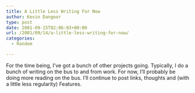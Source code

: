 ```yaml
---
title: A Little Less Writing For Now
author: Kevin Dangoor
type: post
date: 2001-09-15T02:06:03+00:00
url: /2001/09/14/a-little-less-writing-for-now/
categories:
  - Random

---
```

For the time being, I&#8217;ve got a bunch of other projects going. Typically, I do a bunch of writing on the bus to and from work. For now, I&#8217;ll probably be doing more reading on the bus. I&#8217;ll continue to post links, thoughts and (with a little less regularity) Features.